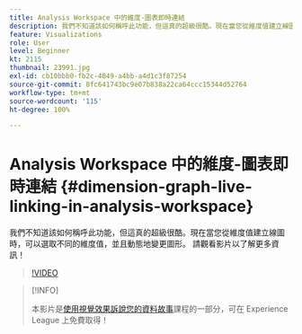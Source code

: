 ```yaml
---
title: Analysis Workspace 中的維度-圖表即時連結
description: 我們不知道該如何稱呼此功能，但這真的超級很酷。現在當您從維度值建立線圖時，可以選取不同的維度值，並且動態地變更圖形。 請觀看影片以了解更多資訊！
feature: Visualizations
role: User
level: Beginner
kt: 2115
thumbnail: 23991.jpg
exl-id: cb10bbb0-fb2c-4849-a4bb-a4d1c3f87254
source-git-commit: 8fc641743bc9e07b838a22ca64ccc15344d52764
workflow-type: tm+mt
source-wordcount: '115'
ht-degree: 100%

---
```


# Analysis Workspace 中的維度-圖表即時連結 {#dimension-graph-live-linking-in-analysis-workspace}

我們不知道該如何稱呼此功能，但這真的超級很酷。現在當您從維度值建立線圖時，可以選取不同的維度值，並且動態地變更圖形。 請觀看影片以了解更多資訊！

>[!VIDEO](https://video.tv.adobe.com/v/23991/?quality=12&learn=on)

>[!INFO]
>
> 本影片是[使用視覺效果訴說您的資料故事](https://experienceleague.adobe.com/?recommended=Analytics-U-1-2021.1.visualizations)課程的一部分，可在 Experience League 上免費取得！
